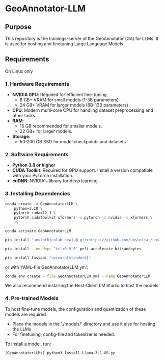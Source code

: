 # GeoAnnotator-LLM
## Purpose
This repository is the trainings-server of the GeoAnnotator (GA) for LLMs. It is used for hosting
and finetuning Large Language Models.

## Requirements
On Linux only

### 1. Hardware Requirements
- **NVIDIA GPU**: Required for efficient fine-tuning. 
  - 8 GB+ VRAM for small models (1-3B parameters)
  - 24 GB+ VRAM for larger models (6B-13B parameters)
- **CPU**: Modern multi-core CPU for handling dataset preprocessing and other tasks.
- **RAM**: 
  - 16 GB recommended for smaller models.
  - 32 GB+ for larger models.
- **Storage**: 
  - 50-200 GB SSD for model checkpoints and datasets.

### 2. Software Requirements
- **Python 3.8 or higher**
- **CUDA Toolkit**: Required for GPU support. Install a version compatible with your PyTorch installation.
- **cuDNN**: NVIDIA's library for deep learning.

### 3. Installing Dependencies
```bash
conda create -n GeoAnnotatorLLM \
    python=3.10 \
    pytorch-cuda=12.1 \
    pytorch cudatoolkit xformers -c pytorch -c nvidia -c xformers \
    -y

conda activate GeoAnnotatorLLM

pip install "unsloth[colab-new] @ git+https://github.com/unslothai/unsloth.git"

pip install --no-deps "trl<0.9.0" peft accelerate bitsandbytes

pip install fastapi "uvicorn[standard]"
```
or with YAML-file GeoAnnotatorLLM.yml:
```bash
conda env create --file GeoAnnotatorLLM.yml --name GeoAnnotatorLLM
```

We also recommend installing the Host-Client LM Studio to host the models.

### 4. Pre-trained Models
To host fine-tune models, the configuration and quantization of these models are required.
- Place the models in the './models/' directory and use it also for hosting the LLMs
- For finetuning, config-file and tokenizer is needed.

To install a model, run:
```bash
(GeoAnnotatorLLMs) python3 Install-Llama-3-1-8B.py
```